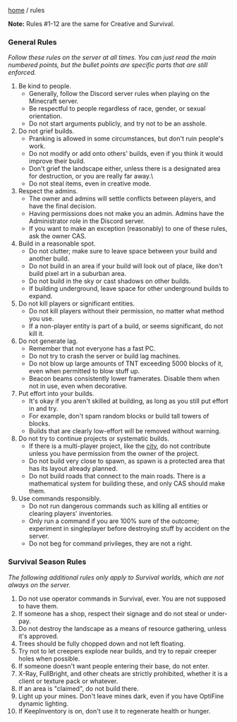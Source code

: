 [home](/) / rules



**Note:** Rules #1-12 are the same for Creative and Survival.

### General Rules

*Follow these rules on the server at all times. You can just read the main numbered points, but the bullet points are specific parts that are still enforced.*

1. Be kind to people. 
    - Generally, follow the Discord server rules when playing on the Minecraft server.
    - Be respectful to people regardless of race, gender, or sexual orientation.
    - Do not start arguments publicly, and try not to be an asshole.
2. Do not grief builds.
    - Pranking is allowed in some circumstances, but don't ruin people's work.
    - Do not modify or add onto others' builds, even if you think it would improve their build.
    - Don't grief the landscape either, unless there is a designated area for destruction, or you are really far away.\
    - Do not steal items, even in creative mode.
3. Respect the admins.
    - The owner and admins will settle conflicts between players, and have the final decision.
    - Having permissions does not make you an admin. Admins have the Administrator role in the Discord server.
    - If you want to make an exception (reasonably) to one of these rules, ask the owner CAS.
4. Build in a reasonable spot.
    - Do not clutter; make sure to leave space between your build and another build.
    - Do not build in an area if your build will look out of place, like don't build pixel art in a suburban area.
    - Do not build in the sky or cast shadows on other builds.
    - If building underground, leave space for other underground builds to expand.
6. Do not kill players or significant entities.
    - Do not kill players without their permission, no matter what method you use.
    - If a non-player entity is part of a build, or seems significant, do not kill it.
7. Do not generate lag.
    - Remember that not everyone has a fast PC.
    - Do not try to crash the server or build lag machines.
    - Do not blow up large amounts of TNT exceeding 5000 blocks of it, even when permitted to blow stuff up.
    - Beacon beams consistently lower framerates. Disable them when not in use, even when decorative.
8. Put effort into your builds.
    - It's okay if you aren't skilled at building, as long as you still put effort in and try.
    - For example, don't spam random blocks or build tall towers of blocks.
    - Builds that are clearly low-effort will be removed without warning.
9. Do not try to continue projects or systematic builds.
    - If there is a multi-player project, like the [city](/builds/arc45city.md), do not contribute unless you have permission from the owner of the project.
    - Do not build very close to spawn, as spawn is a protected area that has its layout already planned.
    - Do not build roads that connect to the main roads. There is a mathematical system for building these, and only CAS should make them.
10. Use commands responsibly.
    - Do not run dangerous commands such as killing all entities or clearing players' inventories.
    - Only run a command if you are 100% sure of the outcome; experiment in singleplayer before destroying stuff by accident on the server.
    - Do not beg for command privileges, they are not a right.

### Survival Season Rules

*The following additional rules only apply to Survival worlds, which are not always on the server.*

1. Do not use operator commands in Survival, ever. You are not supposed to have them.
2. If someone has a shop, respect their signage and do not steal or under-pay.
3. Do not destroy the landscape as a means of resource gathering, unless it's approved.
4. Trees should be fully chopped down and not left floating.
5. Try not to let creepers explode near builds, and try to repair creeper holes when possible.
6. If someone doesn't want people entering their base, do not enter.
7. X-Ray, FullBright, and other cheats are strictly prohibited, whether it is a client or texture pack or whatever.
8. If an area is "claimed", do not build there.
9. Light up your mines. Don't leave mines dark, even if you have OptiFine dynamic lighting.
10. If KeepInventory is on, don't use it to regenerate health or hunger.
